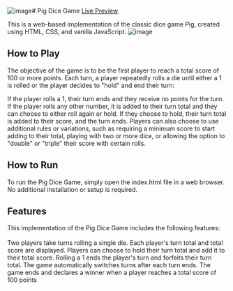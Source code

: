 ![image](https://github.com/Shubhankit101/pig-dice-game/assets/45731902/31549482-5ab6-4ff8-b1f9-dc247a4fa122)# Pig Dice Game
<a href="https://shubhankit101.github.io/pig-dice-game/">Live Preview</a>

This is a web-based implementation of the classic dice game Pig, created using HTML, CSS, and vanilla JavaScript.
![image](https://github.com/Shubhankit101/pig-dice-game/assets/45731902/3da1d9ee-dc9a-451a-a686-6891f98b7f25)

## How to Play
The objective of the game is to be the first player to reach a total score of 100 or more points. Each turn, a player repeatedly rolls a die until either a 1 is rolled or the player decides to "hold" and end their turn:

If the player rolls a 1, their turn ends and they receive no points for the turn. If the player rolls any other number, it is added to their turn total and they can choose to either roll again or hold. If they choose to hold, their turn total is added to their score, and the turn ends. Players can also choose to use additional rules or variations, such as requiring a minimum score to start adding to their total, playing with two or more dice, or allowing the option to "double" or "triple" their score with certain rolls.

## How to Run
To run the Pig Dice Game, simply open the index.html file in a web browser. No additional installation or setup is required.

## Features
This implementation of the Pig Dice Game includes the following features:
<br><br>
Two players take turns rolling a single die. Each player's turn total and total score are displayed. Players can choose to hold their turn total and add it to their total score. Rolling a 1 ends the player's turn and forfeits their turn total. The game automatically switches turns after each turn ends. The game ends and declares a winner when a player reaches a total score of 100 points
